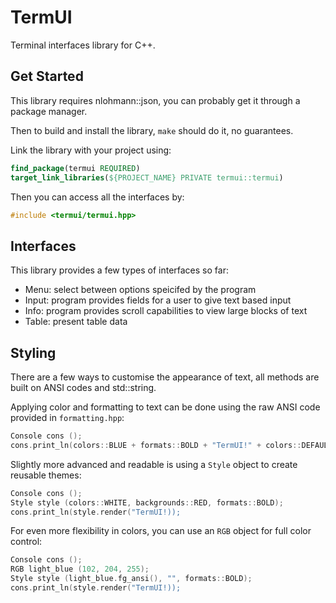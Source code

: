 # TermUI

Terminal interfaces library for C++.

## Get Started

This library requires nlohmann::json, you can probably get it through a package manager.

Then to build and install the library, ```make``` should do it, no guarantees.

Link the library with your project using:
```cmake
find_package(termui REQUIRED)
target_link_libraries(${PROJECT_NAME} PRIVATE termui::termui)
```

Then you can access all the interfaces by:
```c++
#include <termui/termui.hpp>
```

## Interfaces

This library provides a few types of interfaces so far:

- Menu: select between options speicifed by the program
- Input: program provides fields for a user to give text based input
- Info: program provides scroll capabilities to view large blocks of text
- Table: present table data

## Styling

There are a few ways to customise the appearance of text, all methods are built on ANSI codes and std::string.

Applying color and formatting to text can be done using the raw ANSI code provided in ```formatting.hpp```:
```c++
Console cons ();
cons.print_ln(colors::BLUE + formats::BOLD + "TermUI!" + colors::DEFAULT + formats::NONE);
```

Slightly more advanced and readable is using a ```Style``` object to create reusable themes:
```c++
Console cons ();
Style style (colors::WHITE, backgrounds::RED, formats::BOLD);
cons.print_ln(style.render("TermUI!));
```

For even more flexibility in colors, you can use an ```RGB``` object for full color control:
```c++
Console cons ();
RGB light_blue (102, 204, 255);
Style style (light_blue.fg_ansi(), "", formats::BOLD);
cons.print_ln(style.render("TermUI!));
```
